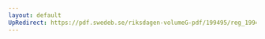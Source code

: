 ```yaml
---
layout: default
UpRedirect: https://pdf.swedeb.se/riksdagen-volumeG-pdf/199495/reg_199495/reg_199495_0177.pdf
---
```


